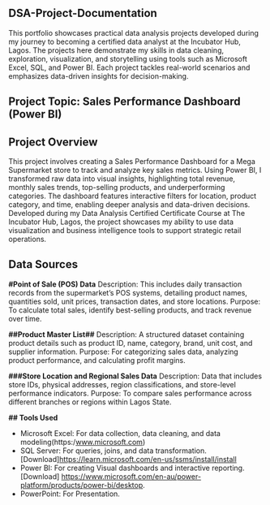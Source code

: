 ## DSA-Project-Documentation
This portfolio showcases practical data analysis projects developed during my journey to becoming a certified data analyst at the Incubator Hub, Lagos. 
The projects here demonstrate my skills in data cleaning, exploration, visualization, and storytelling using tools such as Microsoft Excel, SQL, and Power BI. 
Each project tackles real-world scenarios and emphasizes data-driven insights for decision-making.

## Project Topic: Sales Performance Dashboard (Power BI)
## Project Overview
This project involves creating a Sales Performance Dashboard for a Mega Supermarket store to track and analyze key sales metrics. Using Power BI, I transformed raw data into visual insights, highlighting total revenue, monthly sales trends, top-selling products, and underperforming categories. The dashboard features interactive filters for location, product category, and time, enabling deeper analysis and data-driven decisions. Developed during my Data Analysis Certified Certificate Course at The Incubator Hub, Lagos, the project showcases my ability to use data visualization and business intelligence tools to support strategic retail operations.

## Data Sources
**#Point of Sale (POS) Data**
Description: This includes daily transaction records from the supermarket’s POS systems, detailing product names, quantities sold, unit prices, transaction dates, and store locations.
Purpose: To calculate total sales, identify best-selling products, and track revenue over time.

**##Product Master List##**
Description: A structured dataset containing product details such as product ID, name, category, brand, unit cost, and supplier information.
Purpose: For categorizing sales data, analyzing product performance, and calculating profit margins.

**###Store Location and Regional Sales Data**
Description: Data that includes store IDs, physical addresses, region classifications, and store-level performance indicators.
Purpose: To compare sales performance across different branches or regions within Lagos State.

**## Tools Used**
- Microsoft Excel: For data collection, data cleaning, and data modeling(https:/www.microsoft.com)
- SQL Server: For queries, joins, and data transformation. [Download]https://learn.microsoft.com/en-us/ssms/install/install
- Power BI: For creating Visual dashboards and interactive reporting.[Download] https://www.microsoft.com/en-au/power-platform/products/power-bi/desktop.
- PowerPoint: For Presentation.




